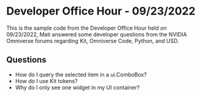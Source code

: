 # Developer Office Hour - 09/23/2022
This is the sample code from the Developer Office Hour held on 09/23/2022, Mati answered some developer questions 
from the NVIDIA Omniverse forums regarding Kit, Omniverse Code, Python, and USD.

## Questions
- How do I query the selected item in a ui.ComboBox?
- How do I use Kit tokens?
- Why do I only see one widget in my UI container?
